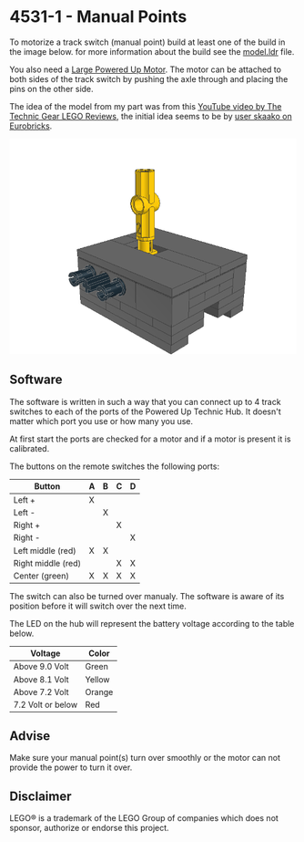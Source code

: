 # 4531-1 - Manual Points

To motorize a track switch (manual point) build at least one of the build in the image below. for more information about the build see the [model.ldr](model.ldr) file.

You also need a [Large Powered Up Motor](https://rebrickable.com/parts/22169/motor-large-powered-up/72/). The motor can be attached to both sides of the track switch by pushing the axle through and placing the pins on the other side.

The idea of the model from my part was from this [YouTube video by The Technic Gear LEGO Reviews](https://youtu.be/qWDMIOtVFSY), the initial idea seems to be by [user skaako on Eurobricks](https://www.eurobricks.com/forum/index.php?/forums/topic/67730-ronald-vallenduuks-power-functions-points-motor/&tab=comments#comment-1256146).

![Motorized Lego® Track Switch](model.png)

## Software

The software is written in such a way that you can connect up to 4 track switches to each of the ports of the Powered Up Technic Hub. It doesn't matter which port you use or how many you use.

At first start the ports are checked for a motor and if a motor is present it is calibrated.

The buttons on the remote switches the following ports:

| Button             | A | B | C | D |
|--------------------|---|---|---|---|
| Left +             | X |   |   |   |
| Left -             |   | X |   |   |
| Right +            |   |   | X |   |
| Right -            |   |   |   | X |
| Left middle (red)  | X | X |   |   |
| Right middle (red) |   |   | X | X |
| Center (green)     | X | X | X | X |

The switch can also be turned over manualy. The software is aware of its position before it will switch over the next time.

The LED on the hub will represent the battery voltage according to the table below.

| Voltage           | Color  |
|-------------------|--------|
| Above 9.0 Volt    | Green  |
| Above 8.1 Volt    | Yellow |
| Above 7.2 Volt    | Orange |
| 7.2 Volt or below | Red    |

## Advise

Make sure your manual point(s) turn over smoothly or the motor can not provide the power to turn it over.

## Disclaimer

LEGO® is a trademark of the LEGO Group of companies which does not sponsor, authorize or endorse this project.
